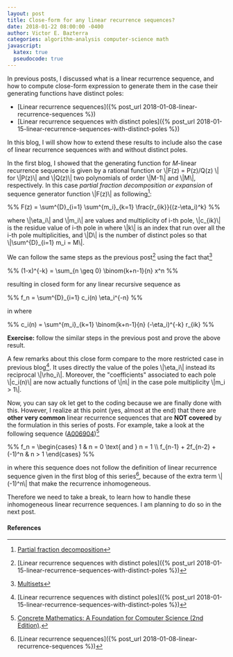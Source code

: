 ```yaml
---
layout: post
title: Close-form for any linear recurrence sequences?
date: 2018-01-22 08:00:00 -0400
author: Victor E. Bazterra
categories: algorithm-analysis computer-science math
javascript:
  katex: true
  pseudocode: true
---
```


In previous posts, I discussed what is a linear recurrence sequence, and how to compute close-form expression to generate them in the case their generating functions have distinct poles:

* [Linear recurrence sequences]({% post_url 2018-01-08-linear-recurrence-sequences %})
* [Linear recurrence sequences with distinct poles]({% post_url 2018-01-15-linear-recurrence-sequences-with-distinct-poles %})

In this blog, I will show how to extend these results to include also the case of linear recurrence sequences with and without distinct poles.

In the first blog, I showed that the generating function for *M*-linear recurrence sequence is given by a rational function or \\|F(z) = P(z)/Q(z) \\| for \\|P(z)\\| and \\|Q(z)\\| two polynomials of order \\|M-1\\| and \\|M\\|, respectively. In this case *partial fraction decomposition or expansion* of sequence generator function \\|F(z)\\| as following[^1]:

<p>%%
F(z) = \sum^{D}_{i=1} \sum^{m_i}_{k=1} \frac{r_{ik}}{(z-\eta_i)^k}
%%</p>

where \\|\eta_i\\| and \\|m_i\\| are values and multiplicity of i-th pole, \\|c_{ik}\\| is the residue value of i-th pole in where \\|k\\| is an index that run over all the i-th pole multiplicities, and \\|D\\| is the number of distinct poles so that \\|\sum^{D}_{i=1} m_i = M\\|.

We can follow the same steps as the previous post[^2] using the fact that[^3]

<p>%%
(1-x)^{-k} = \sum_{n \geq 0} \binom{k+n-1}{n} x^n
%%</p>

resulting in closed form for any linear recursive sequence as

<p>%%
f_n = \sum^{D}_{i=1} c_i(n) \eta_i^{-n}
%%</p>

in where

<p>%%
c_i(n) = \sum^{m_i}_{k=1} \binom{k+n-1}{n} (-\eta_i)^{-k} r_{ik}
%%</p>

**Exercise:** follow the similar steps in the previous post and prove the above result.

A few remarks about this close form compare to the more restricted case in previous blog[^2]. It uses directly the value of the poles \\|\eta_i\\| instead its reciprocal \\|\rho_i\\|. Moreover, the "coefficients" associated to each pole \\|c_i(n)\\| are now actually functions of \\|n\\| in the case pole multiplicity \\|m_i > 1\\|.

Now, you can say ok let get to the coding because we are finally done with this. However, I realize at this point (yes, almost at the end) that there are **other very common** linear recurrence sequences that are **NOT covered** by the formulation in this series of posts. For example, take a look at the following sequence ([A006904](https://oeis.org/A006904))[^4]

<p>%%
f_n = \begin{cases}
1 & n = 0 \text{ and } n = 1 \\
f_{n-1} + 2f_{n-2} + (-1)^n & n > 1
\end{cases}
%%</p>

in where this sequence does not follow the definition of linear recurrence sequence given in the first blog of this series[^5], because of the extra term \\|(-1)^n\\| that make the recurrence inhomogeneous.

Therefore we need to take a break, to learn how to handle these inhomogeneous linear recurrence sequences. I am planning to do so in the next post.

#### References ####

[^1]: [Partial fraction decomposition](https://en.wikipedia.org/wiki/Partial_fraction_decomposition)

[^2]: [Linear recurrence sequences with distinct poles]({% post_url 2018-01-15-linear-recurrence-sequences-with-distinct-poles %})

[^3]: [Multisets](https://en.wikipedia.org/wiki/Multiset)

[^4]: [Concrete Mathematics: A Foundation for Computer Science (2nd Edition)](https://www.amazon.com/Concrete-Mathematics-Foundation-Computer-Science/dp/0201558025).

[^5]: [Linear recurrence sequences]({% post_url 2018-01-08-linear-recurrence-sequences %})
